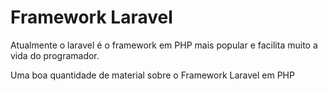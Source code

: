 # Framework Laravel

Atualmente o laravel é o framework em PHP mais popular e facilita muito a vida do programador.

Uma boa quantidade de material sobre o Framework Laravel em PHP

